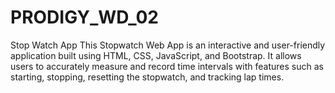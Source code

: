 # PRODIGY_WD_02
Stop Watch App
This Stopwatch Web App is an interactive and user-friendly application built using HTML, CSS, JavaScript, and Bootstrap.
It allows users to accurately measure and record time intervals with features such as starting, stopping, resetting the stopwatch, and tracking lap times.
